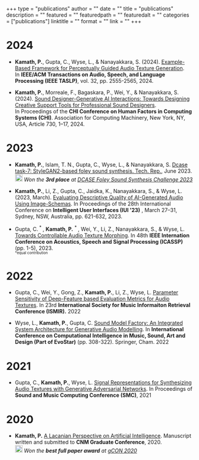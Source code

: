 +++
type = "publications"
author = ""
date = ""
title = "publications"
description = ""
featured = ""
featuredpath = ""
featuredalt = ""
categories = ["publications"]
linktitle = ""
format = ""
link = ""
+++
# 2024
<!-- 
* **Kamath, P.**, Gupta, C., & Nanayakkara, S. (2024). [MorphFader: Enabling Fine-grained Semantic Control for Text-to-Audio Morphing through Fader-like Interactions](). (Under Review).   
[See Demo](https://pkamath2.github.io/audio-morphing-with-text/webpage/)  -->

* **Kamath, P.**, Gupta, C., Wyse, L., & Nanayakkara, S. (2024). [Example-Based Framework for Perceptually Guided Audio Texture Generation](https://ieeexplore.ieee.org/abstract/document/10508390/).   
In **IEEE/ACM Transactions on Audio, Speech, and Language Processing (IEEE TASLP)**, vol. 32, pp. 2555-2565, 2024.

* **Kamath, P.**, Morreale, F., Bagaskara, P., Wei, Y., & Nanayakkara, S. (2024). [Sound Designer-Generative AI Interactions: Towards Designing Creative
Support Tools for Professional Sound Designers](https://dl.acm.org/doi/10.1145/3613904.3642040).   
In Proceedings of the **CHI Conference on Human Factors in Computing Systems (CHI)**. Association for Computing Machinery, New York, NY, USA, Article 730, 1–17, 2024.

# 2023

* **Kamath, P.**, Islam, T. N., Gupta, C., Wyse, L., & Nanayakkara, S. [Dcase task-7: StyleGAN2-based foley sound synthesis. Tech. Rep.](https://dcase.community/documents/challenge2023/technical_reports/DCASE2023_Kamath_6_t7.pdf), June 2023.  
<img src="/img/fontawesome/trophy-solid.svg" width=20 height=20> *Won the **3rd place** at [DCASE Foley Sound Synthesis Challenge 2023](https://dcase.community/challenge2023/task-foley-sound-synthesis-results#track-b)*

* **Kamath, P.**, Li, Z., Gupta, C., Jaidka, K., Nanayakkara, S., & Wyse, L. (2023, March). [Evaluating Descriptive Quality of AI-Generated Audio Using Image-Schemas](https://dl.acm.org/doi/abs/10.1145/3581641.3584083). In Proceedings of the 28th International Conference on **Intelligent User Interfaces (IUI '23)** , March 27–31, Sydney, NSW, Australia, pp. 621-632, 2023.


* Gupta, C.<sup> * </sup>, **Kamath, P.** <sup> * </sup>, Wei, Y., Li, Z.,  Nanayakkara, S., & Wyse, L. [Towards Controllable Audio Texture Morphing](https://ieeexplore.ieee.org/abstract/document/10096328/).  In 48th **IEEE Internation Conference on Acoustics, Speech and Signal Processing (ICASSP)** (pp. 1-5), 2023.   
</i><sub><sup>*equal contribution</sup></sub>
  
# 2022  
  
* Gupta, C., Wei, Y., Gong, Z., **Kamath, P.**, Li, Z., Wyse, L. [Parameter Sensitivity of Deep-Feature based Evaluation Metrics for Audio Textures](https://archives.ismir.net/ismir2022/paper/000055.pdf). In 23rd **International Society for Music Informaiton Retrieval Conference (ISMIR).** 2022

* Wyse, L., **Kamath, P.**, Gupta, C. [Sound Model Factory: An Integrated System Architecture for Generative Audio Modelling](https://link.springer.com/chapter/10.1007/978-3-031-03789-4_20). In **International Conference on Computational Intelligence in Music, Sound, Art and Design (Part of EvoStar)** (pp. 308-322). Springer, Cham. 2022

# 2021

* Gupta, C., **Kamath, P.**, Wyse, L. [Signal Representations for Synthesizing Audio Textures with Generative Adversarial Networks](https://arxiv.org/abs/2103.07390). In Proceedings of **Sound and Music Computing Conference (SMC)**, 2021

# 2020

* **Kamath, P.**  [A Lacanian Perspective on Artificial Intelligence](/documents/a-lacanian-perspective-on-ai.pdf). Manuscript written and submitted to **CNM Graduate Conference**, 2020.  
 <img src="/img/fontawesome/trophy-solid.svg" width=20 height=20> *Won the **best full paper award** at [gCON 2020](https://gcon.one/2020/#prizes)*
